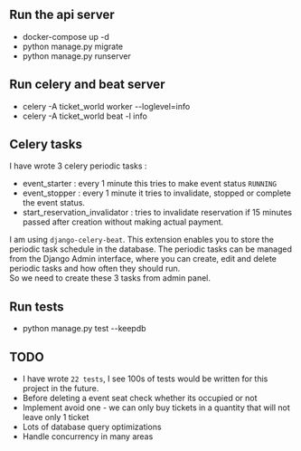 ## Run the api server

* docker-compose up -d
* python manage.py migrate
* python manage.py runserver

## Run celery and beat server
* celery -A ticket_world worker --loglevel=info
* celery -A ticket_world beat -l info

## Celery tasks
I have wrote 3 celery periodic tasks :
* event_starter : every 1 minute this tries to make event status `RUNNING`
* event_stopper : every 1 minute it tries to invalidate, stopped or complete the event status.
* start_reservation_invalidator : tries to invalidate reservation if 15 minutes passed after creation without making actual payment.

I am using `django-celery-beat`. This extension enables you to store the periodic task schedule in the database.
The periodic tasks can be managed from the Django Admin interface, where you can create, edit and delete periodic tasks and how often they should run.  
So we need to create these 3 tasks from admin panel.

## Run tests
* python manage.py test --keepdb

## TODO
* I have wrote `22 tests`, I see 100s of tests would be written for 
  this project in the future.
* Before deleting a event seat check whether its occupied or not
* Implement avoid one - we can only buy tickets in a quantity that will not leave only 1 ticket
* Lots of database query optimizations
* Handle concurrency in many areas